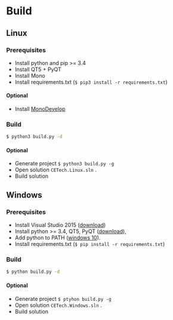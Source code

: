 # Build

## Linux

### Prerequisites

* Install python and pip >= 3.4
* Install QT5 + PyQT
* Install Mono
* Install requirements.txt (```$ pip3 install -r requirements.txt```)

#### Optional

* Install [MonoDevelop](http://www.monodevelop.com/)


### Build

```bash
$ python3 build.py -d
```

#### Optional

* Generate project ```$ python3 build.py -g```
* Open solution ```CETech.Linux.sln``` .
* Build solution

## Windows

### Prerequisites

* Install Visual Studio 2015 ([download](https://www.visualstudio.com/downloads/download-visual-studio-vs.aspx))
* Install python >= 3.4, QT5, PyQT ([download](https://www.riverbankcomputing.com/software/pyqt/download5)),
* Add python to PATH ([windows 10](http://superuser.com/a/949577)).
* Install requirements.txt (```$ pip install -r requirements.txt```)

### Build

```bash
$ python build.py -d
```

#### Optional

* Generate project ```$ ptyhon build.py -g```
* Open solution ```CETech.Windows.sln``` .
* Build solution